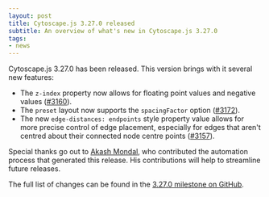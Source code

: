 ```yaml
---
layout: post
title: Cytoscape.js 3.27.0 released
subtitle: An overview of what's new in Cytoscape.js 3.27.0
tags:
- news
---
```


Cytoscape.js 3.27.0 has been released.  This version brings with it several new features:

- The `z-index` property now allows for floating point values and negative values ([#3160](https://github.com/cytoscape/cytoscape.js/issues/3160)).
- The `preset` layout now supports the `spacingFactor` option ([#3172](https://github.com/cytoscape/cytoscape.js/issues/3172)).
- The new `edge-distances: endpoints` style property value allows for more precise control of edge placement, especially for edges that aren't centred about their connected node centre points ([#3157](https://github.com/cytoscape/cytoscape.js/issues/3157)).

Special thanks go out to [Akash Mondal](https://github.com/AkMo3), who contributed the automation process that generated this release.  His contributions will help to streamline future releases.

The full list of changes can be found in the [3.27.0 milestone on GitHub](https://github.com/cytoscape/cytoscape.js/issues?q=is%3Aissue+milestone%3A3.27.0).

